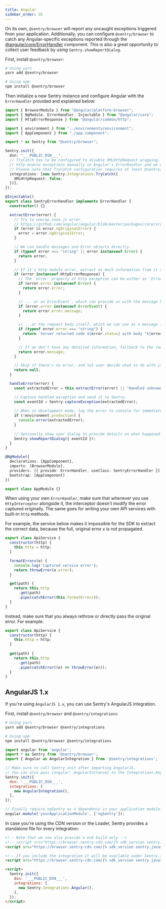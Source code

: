 ```yaml
---
title: Angular
sidebar_order: 35
---
```


<!-- WIZARD -->
On its own, `@sentry/browser` will report any uncaught exceptions triggered from your application. Additionally, you can configure `@sentry/browser` to catch any Angular-specific exceptions reported through the [@angular/core/ErrorHandler](https://angular.io/api/core/ErrorHandler) component. This is also a great opportunity to collect user feedback by using `Sentry.showReportDialog`.

First, install `@sentry/browser`:

```bash
# Using yarn
yarn add @sentry/browser

# Using npm
npm install @sentry/browser
```

Then initialize a new Sentry instance and configure Angular with the `ErrorHandler` provided and explained below:

```typescript
import { BrowserModule } from "@angular/platform-browser";
import { NgModule, ErrorHandler, Injectable } from "@angular/core";
import { HttpErrorResponse } from "@angular/common/http";

import { environment } from "../environments/environment";
import { AppComponent } from "./app.component";

import * as Sentry from "@sentry/browser";

Sentry.init({
  dsn: "___PUBLIC_DSN___",
  // TryCatch has to be configured to disable XMLHttpRequest wrapping, as we are going to handle
  // http module exceptions manually in Angular's ErrorHandler and we don't want it to capture the same error twice.
  // Please note that TryCatch configuration requires at least @sentry/browser v5.16.0.
  integrations: [new Sentry.Integrations.TryCatch({
    XMLHttpRequest: false,
  })],
});

@Injectable()
export class SentryErrorHandler implements ErrorHandler {
  constructor() {}

  extractError(error) {
    // Try to unwrap zone.js error.
    // https://github.com/angular/angular/blob/master/packages/core/src/util/errors.ts
    if (error && error.ngOriginalError) {
      error = error.ngOriginalError;
    }

    // We can handle messages and Error objects directly.
    if (typeof error === "string" || error instanceof Error) {
      return error;
    }

    // If it's http module error, extract as much information from it as we can.
    if (error instanceof HttpErrorResponse) {
      // The `error` property of http exception can be either an `Error` object, which we can use directly...
      if (error.error instanceof Error) {
        return error.error;
      }

      // ... or an`ErrorEvent`, which can provide us with the message but no stack...
      if (error.error instanceof ErrorEvent) {
        return error.error.message;
      }

      // ...or the request body itself, which we can use as a message instead.
      if (typeof error.error === "string") {
        return `Server returned code ${error.status} with body "${error.error}"`;
      }

      // If we don't have any detailed information, fallback to the request message itself.
      return error.message;
    }

    // Skip if there's no error, and let user decide what to do with it.
    return null;
  }

  handleError(error) {
    const extractedError = this.extractError(error) || "Handled unknown error";

    // Capture handled exception and send it to Sentry.
    const eventId = Sentry.captureException(extractedError);
    
    // When in development mode, log the error to console for immediate feedback.
    if (!environment.production) {
      console.error(extractedError);
    }
    
    // Optionally show user dialog to provide details on what happened.
    Sentry.showReportDialog({ eventId });
  }
}

@NgModule({
  declarations: [AppComponent],
  imports: [BrowserModule],
  providers: [{ provide: ErrorHandler, useClass: SentryErrorHandler }],
  bootstrap: [AppComponent]
})

export class AppModule {}
```

When using your own `ErrorHandler`, make sure that whenever you use `HttpInterceptor` alongside it,
the interceptor doesn't modify the error captured originally.
The same goes for writing your own API services with built-in `http` methods.

For example, the service below makes it impossible for the SDK to extract the correct data, because the full, original error `e` is not propagated.

```js
export class ApiService {
  constructor(http) {
    this.http = http;
  }

  formatErrors(e) {
    console.log('Captured service error');
    return throwError(e.error);
  }

  get(path) {
    return this.http
      .get(path)
      .pipe(catchError(this.formatErrors));
  }
}
```

Instead, make sure that you always rethrow or directly pass the original error. For example:

```js
export class ApiService {
  constructor(http) {
    this.http = http;
  }
  
  get(path) {
    return this.http
      .get(path)
      .pipe(catchError((e) => throwError(e)));
  }
}
```

## AngularJS 1.x

If you're using `AngularJS 1.x`, you can use Sentry's AngularJS integration.

First, install `@sentry/browser` and `@sentry/integrations`:

```bash
# Using yarn
yarn add @sentry/browser @sentry/integrations

# Using npm
npm install @sentry/browser @sentry/integrations
```

```javascript
import angular from 'angular';
import * as Sentry from '@sentry/browser';
import { Angular as AngularIntegration } from '@sentry/integrations';

// Make sure to call Sentry.init after importing AngularJS. 
// You can also pass {angular: AngularInstance} to the Integrations.Angular() constructor.
Sentry.init({
  dsn: '___PUBLIC_DSN___',
  integrations: [
    new AngularIntegration(),
  ],
});

// Finally require ngSentry as a dependency in your application module.
angular.module('yourApplicationModule', ['ngSentry']);

```

In case you're using the CDN version or the Loader, Sentry provides a standalone file for every integration:

```html
<!-- Note that we now also provide a es6 build only -->
<!-- <script src="https://browser.sentry-cdn.com/{% sdk_version sentry.javascript.browser %}/bundle.es6.min.js" integrity="{% sdk_cdn_checksum sentry.javascript.browser latest bundle.es6.min.js %}" crossorigin="anonymous"></script> -->
<script src="https://browser.sentry-cdn.com/{% sdk_version sentry.javascript.browser %}/bundle.min.js" integrity="{% sdk_cdn_checksum sentry.javascript.browser latest bundle.min.js %}" crossorigin="anonymous"></script>

<!-- If you include the integration it will be available under Sentry.Integrations.Angular -->
<script src="https://browser.sentry-cdn.com/{% sdk_version sentry.javascript.browser %}/angular.min.js" crossorigin="anonymous"></script>

<script>
  Sentry.init({
    dsn: '___PUBLIC_DSN___',
    integrations: [
      new Sentry.Integrations.Angular(),
    ],
  });
</script>
```
<!-- TODO-ADD-VERIFICATION-EXAMPLE -->
<!-- ENDWIZARD -->
